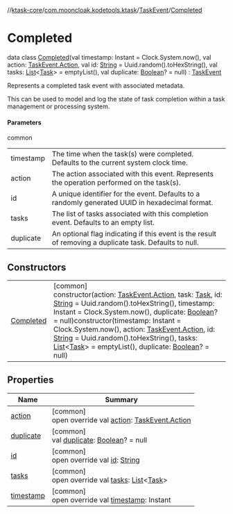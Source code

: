 //[ktask-core](../../../../index.md)/[com.mooncloak.kodetools.ktask](../../index.md)/[TaskEvent](../index.md)/[Completed](index.md)

# Completed

data class [Completed](index.md)(val timestamp: Instant = Clock.System.now(), val action: [TaskEvent.Action](../-action/index.md), val id: [String](https://kotlinlang.org/api/core/kotlin-stdlib/kotlin/-string/index.html) = Uuid.random().toHexString(), val tasks: [List](https://kotlinlang.org/api/core/kotlin-stdlib/kotlin.collections/-list/index.html)&lt;[Task](../../-task/index.md)&gt; = emptyList(), val duplicate: [Boolean](https://kotlinlang.org/api/core/kotlin-stdlib/kotlin/-boolean/index.html)? = null) : [TaskEvent](../index.md)

Represents a completed task event with associated metadata.

This can be used to model and log the state of task completion within a task management or processing system.

#### Parameters

common

| | |
|---|---|
| timestamp | The time when the task(s) were completed. Defaults to the current system clock time. |
| action | The action associated with this event. Represents the operation performed on the task(s). |
| id | A unique identifier for the event. Defaults to a randomly generated UUID in hexadecimal format. |
| tasks | The list of tasks associated with this completion event. Defaults to an empty list. |
| duplicate | An optional flag indicating if this event is the result of removing a duplicate task. Defaults to null. |

## Constructors

| | |
|---|---|
| [Completed](-completed.md) | [common]<br>constructor(action: [TaskEvent.Action](../-action/index.md), task: [Task](../../-task/index.md), id: [String](https://kotlinlang.org/api/core/kotlin-stdlib/kotlin/-string/index.html) = Uuid.random().toHexString(), timestamp: Instant = Clock.System.now(), duplicate: [Boolean](https://kotlinlang.org/api/core/kotlin-stdlib/kotlin/-boolean/index.html)? = null)constructor(timestamp: Instant = Clock.System.now(), action: [TaskEvent.Action](../-action/index.md), id: [String](https://kotlinlang.org/api/core/kotlin-stdlib/kotlin/-string/index.html) = Uuid.random().toHexString(), tasks: [List](https://kotlinlang.org/api/core/kotlin-stdlib/kotlin.collections/-list/index.html)&lt;[Task](../../-task/index.md)&gt; = emptyList(), duplicate: [Boolean](https://kotlinlang.org/api/core/kotlin-stdlib/kotlin/-boolean/index.html)? = null) |

## Properties

| Name | Summary |
|---|---|
| [action](action.md) | [common]<br>open override val [action](action.md): [TaskEvent.Action](../-action/index.md) |
| [duplicate](duplicate.md) | [common]<br>val [duplicate](duplicate.md): [Boolean](https://kotlinlang.org/api/core/kotlin-stdlib/kotlin/-boolean/index.html)? = null |
| [id](id.md) | [common]<br>open override val [id](id.md): [String](https://kotlinlang.org/api/core/kotlin-stdlib/kotlin/-string/index.html) |
| [tasks](tasks.md) | [common]<br>open override val [tasks](tasks.md): [List](https://kotlinlang.org/api/core/kotlin-stdlib/kotlin.collections/-list/index.html)&lt;[Task](../../-task/index.md)&gt; |
| [timestamp](timestamp.md) | [common]<br>open override val [timestamp](timestamp.md): Instant |
